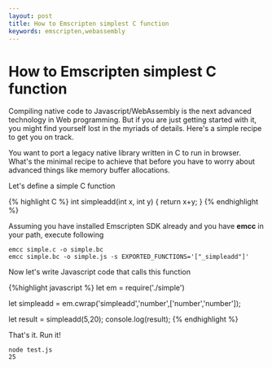 ```yaml
---
layout: post
title: How to Emscripten simplest C function
keywords: emscripten,webassembly
---
```


How to Emscripten simplest C function
===

Compiling native code to Javascript/WebAssembly is the next advanced technology in Web programming. But if you are just getting started with it, you might find yourself lost in the myriads of details. Here's a simple recipe to get you on track.

You want to port a legacy native library written in C to run in browser. What's the minimal recipe to achieve that before you have to worry about advanced things like memory buffer allocations.

Let's define a simple C function

{% highlight C %}
int simpleadd(int x, int y) {
  return x+y;
}
{% endhighlight %}

Assuming you have installed Emscripten SDK already and you have **emcc** in your path, execute following

    emcc simple.c -o simple.bc
    emcc simple.bc -o simple.js -s EXPORTED_FUNCTIONS='["_simpleadd"]'

Now let's write Javascript code that calls this function

{%highlight javascript %}
let em = require('./simple')

let simpleadd = em.cwrap('simpleadd','number',['number','number']);

let result = simpleadd(5,20);
console.log(result);
{% endhighlight %}

That's it. Run it!

    node test.js
    25

